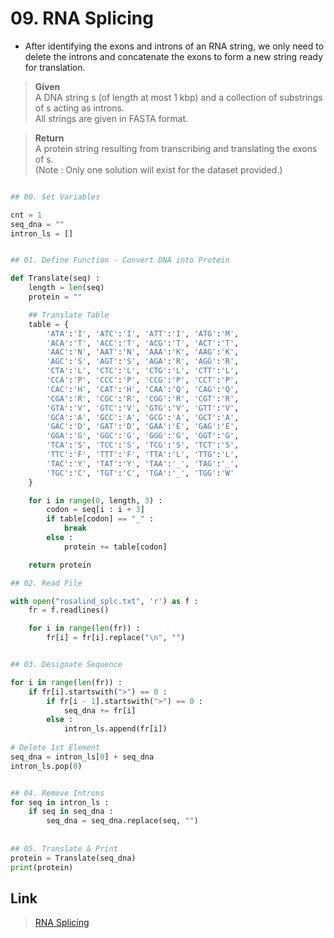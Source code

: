 # 09. RNA Splicing

* After identifying the exons and introns of an RNA string, 
we only need to delete the introns and concatenate the exons to form a new string ready for translation.


> **Given**  
A DNA string s (of length at most 1 kbp) and a collection of substrings of s acting as introns.   
All strings are given in FASTA format.

> **Return**  
> A protein string resulting from transcribing and translating the exons of s.   
(Note : Only one solution will exist for the dataset provided.)
 
```python

## 00. Set Variables

cnt = 1
seq_dna = ""
intron_ls = []


## 01. Define Function - Convert DNA into Protein

def Translate(seq) :
	length = len(seq)
	protein = ""

	## Translate Table
	table = { 
		'ATA':'I', 'ATC':'I', 'ATT':'I', 'ATG':'M',
		'ACA':'T', 'ACC':'T', 'ACG':'T', 'ACT':'T',
		'AAC':'N', 'AAT':'N', 'AAA':'K', 'AAG':'K',
		'AGC':'S', 'AGT':'S', 'AGA':'R', 'AGG':'R',
		'CTA':'L', 'CTC':'L', 'CTG':'L', 'CTT':'L',
		'CCA':'P', 'CCC':'P', 'CCG':'P', 'CCT':'P',
		'CAC':'H', 'CAT':'H', 'CAA':'Q', 'CAG':'Q',
		'CGA':'R', 'CGC':'R', 'CGG':'R', 'CGT':'R',
		'GTA':'V', 'GTC':'V', 'GTG':'V', 'GTT':'V',
		'GCA':'A', 'GCC':'A', 'GCG':'A', 'GCT':'A',
		'GAC':'D', 'GAT':'D', 'GAA':'E', 'GAG':'E',
		'GGA':'G', 'GGC':'G', 'GGG':'G', 'GGT':'G',
		'TCA':'S', 'TCC':'S', 'TCG':'S', 'TCT':'S',
		'TTC':'F', 'TTT':'F', 'TTA':'L', 'TTG':'L',
		'TAC':'Y', 'TAT':'Y', 'TAA':'_', 'TAG':'_',
		'TGC':'C', 'TGT':'C', 'TGA':'_', 'TGG':'W'
	}

	for i in range(0, length, 3) :
		codon = seq[i : i + 3]
		if table[codon] == "_" :
			break
		else :
			protein += table[codon]

	return protein

## 02. Read File

with open("rosalind_splc.txt", 'r') as f :
	fr = f.readlines()

	for i in range(len(fr)) :
		fr[i] = fr[i].replace("\n", "")


## 03. Designate Sequence

for i in range(len(fr)) :
	if fr[i].startswith(">") == 0 :
		if fr[i - 1].startswith(">") == 0 :
			seq_dna += fr[i]
		else :
			intron_ls.append(fr[i])
      
# Delete 1st Element
seq_dna = intron_ls[0] + seq_dna
intron_ls.pop(0)


## 04. Remove Introns
for seq in intron_ls :
	if seq in seq_dna :
		seq_dna = seq_dna.replace(seq, "")
    
    
## 05. Translate & Print
protein = Translate(seq_dna)
print(protein)

```


## Link

> [RNA Splicing](http://rosalind.info/problems/splc/)
